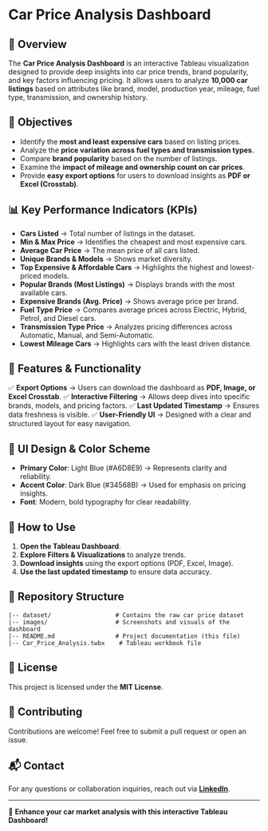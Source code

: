 # Car Price Analysis Dashboard

## 📌 Overview
The **Car Price Analysis Dashboard** is an interactive Tableau visualization designed to provide deep insights into car price trends, brand popularity, and key factors influencing pricing. It allows users to analyze **10,000 car listings** based on attributes like brand, model, production year, mileage, fuel type, transmission, and ownership history.

## 🎯 Objectives
- Identify the **most and least expensive cars** based on listing prices.
- Analyze the **price variation across fuel types and transmission types**.
- Compare **brand popularity** based on the number of listings.
- Examine the **impact of mileage and ownership count on car prices**.
- Provide **easy export options** for users to download insights as **PDF or Excel (Crosstab)**.

## 📊 Key Performance Indicators (KPIs)
- **Cars Listed** → Total number of listings in the dataset.
- **Min & Max Price** → Identifies the cheapest and most expensive cars.
- **Average Car Price** → The mean price of all cars listed.
- **Unique Brands & Models** → Shows market diversity.
- **Top Expensive & Affordable Cars** → Highlights the highest and lowest-priced models.
- **Popular Brands (Most Listings)** → Displays brands with the most available cars.
- **Expensive Brands (Avg. Price)** → Shows average price per brand.
- **Fuel Type Price** → Compares average prices across Electric, Hybrid, Petrol, and Diesel cars.
- **Transmission Type Price** → Analyzes pricing differences across Automatic, Manual, and Semi-Automatic.
- **Lowest Mileage Cars** → Highlights cars with the least driven distance.

## 📌 Features & Functionality
✅ **Export Options** → Users can download the dashboard as **PDF, Image, or Excel Crosstab**.
✅ **Interactive Filtering** → Allows deep dives into specific brands, models, and pricing factors.
✅ **Last Updated Timestamp** → Ensures data freshness is visible.
✅ **User-Friendly UI** → Designed with a clear and structured layout for easy navigation.

## 🎨 UI Design & Color Scheme
- **Primary Color**: Light Blue (#A6D8E9) → Represents clarity and reliability.
- **Accent Color**: Dark Blue (#34568B) → Used for emphasis on pricing insights.
- **Font**: Modern, bold typography for clear readability.

## 🚀 How to Use
1. **Open the Tableau Dashboard**.
2. **Explore Filters & Visualizations** to analyze trends.
3. **Download insights** using the export options (PDF, Excel, Image).
4. **Use the last updated timestamp** to ensure data accuracy.

## 📂 Repository Structure
```
|-- dataset/                  # Contains the raw car price dataset
|-- images/                   # Screenshots and visuals of the dashboard
|-- README.md                 # Project documentation (this file)
|-- Car_Price_Analysis.twbx    # Tableau workbook file
```

## 📜 License
This project is licensed under the **MIT License**.

## 🤝 Contributing
Contributions are welcome! Feel free to submit a pull request or open an issue.

## 📬 Contact
For any questions or collaboration inquiries, reach out via **[LinkedIn](https://www.linkedin.com/)**.

---

🚀 **Enhance your car market analysis with this interactive Tableau Dashboard!**
